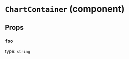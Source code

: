 `ChartContainer` (component)
============================



Props
-----

### `foo`

type: `string`


